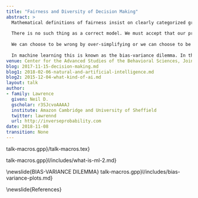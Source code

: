 ```yaml
---
title: "Fairness and Diversity of Decision Making"
abstract: >
  Mathematical definitions of fairness insist on clearly categorized groups and clear mathematical interpretations of fairness. In law this arises through the concept of *unlawful* descrimination. 
  
  There is no such thing as a correct model. We must accept that our predictions will sometimes be wrong. In the face of this certainty we have a choice: how we should be wrong.
  
  We can choose to be wrong by over-simplifying or we can choose to be wrong by over-complicating (given the available data).
  
  In machine learning this is known as the bias-variance dilemma. In this talk we consider the implications of the bias-variance dilemma for fairness of decision making. 
venue: Center for the Advanced Studies of the Behavioral Sciences, Joint American Academy and Royal Society Workshop
blog: 2017-11-15-decision-making.md
blog1: 2018-02-06-natural-and-artificial-intelligence.md
blog2: 2015-12-04-what-kind-of-ai.md
layout: talk
author:
- family: Lawrence
  given: Neil D.
  gscholar: r3SJcvoAAAAJ
  institute: Amazon Cambridge and University of Sheffield
  twitter: lawrennd
  url: http://inverseprobability.com
date: 2018-11-08
transition: None
---
```


talk-macros.gpp}/talk-macros.tex}

<!--include{_philosophy/includes/utilitarianism.md}
include{_philosophy/includes/utility-utilitarianism.md}
include{_philosophy/includes/trolley-push.md}-->
talk-macros.gpp}l/includes/what-is-ml-2.md}
<!--talk-macros.gpp}hilosophy/includes/bias-towards-variance.md}-->
<!--talk-macros.gpp}hilosophy/includes/bias-variance-in-ml.md}-->
\newslide{BIAS-VARIANCE DILEMMA}
talk-macros.gpp}l/includes/bias-variance-plots.md}
<!--talk-macros.gpp}hilosophy/includes/bias-variance-rational.md}-->
<!--talk-macros.gpp}hilosophy/includes/uncertainty-and-absolutism.md}-->

<!-- \newslide{Trolleys!?!} -->
<!-- \slides{ -->

<!-- \includejpg{\diagramsDir/ai/Trolley_1}{80%}{} -->
<!-- } -->
\newslide{References}

